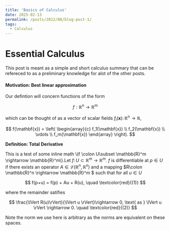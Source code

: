 ```yaml
---
title: 'Basics of Calculus'
date: 2025-02-13
permalink: /posts/2012/08/blog-post-1/
tags:
  - Calculus
---
```


Essential Calculus
======

This post is meant as a simple and short calculus summary that can be refereced to as a preliminary knowledge for alot of the other posts.


#### Motivation: Best linear approximation




Our defintion will concern functions of the form

$$ f: \mathbb{R}^n \rightarrow \mathbb{R}^m $$

which can be thought of as a vector of scalar fields $f_i(\mathbf{x}) \colon \mathbb{R}^n \rightarrow \mathbb{R}$,


$$
f(\mathbf{x}) = \left( \begin{array}{c} f_1(\mathbf{x}) \\ f_2(\mathbf{x}) \\ \vdots \\ f_m(\mathbf{x}) \end{array} \right).
$$


**Definition: Total Derivative**

This is a test of some inline math
\\(f \colon U\subset \mathbb{R}^m \rightarrow \mathbb{R}^m\\).Let $f \colon U\subset \mathbb{R}^m \rightarrow \mathbb{R}^m$. $f$ is differentiable at $p \in U$ if there exists an operator $A \in \mathcal{L}(\mathbb{R}^n,\mathbb{R}^n)$ and a mapping $R\colon \mathbb{R}^n \rightarrow \mathbb{R}^m $
such that for all $u \in U$

$$
f(p+u) = f(p) + Au + R(u), \quad \textcolor{red}{(1)}
$$

where the remainder satifies

$$
\frac{\lVert R(u)\rVert}{\lVert u \rVert}\rightarrow 0, \text{ as } \lVert u \rVert \rightarrow 0. \quad \textcolor{red}{(2)}
$$

Note the norm we use here is arbitrary as the norms are equivalent on these spaces.



